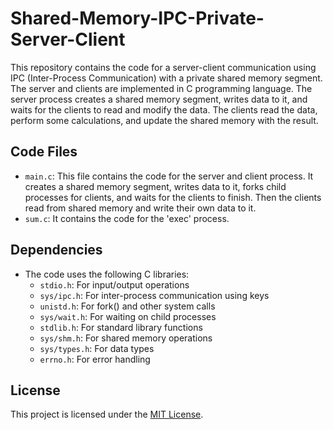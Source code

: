 # Shared-Memory-IPC-Private-Server-Client

This repository contains the code for a server-client communication using IPC (Inter-Process Communication) with a private shared memory segment. The server and clients are implemented in C programming language. The server process creates a shared memory segment, writes data to it, and waits for the clients to read and modify the data. The clients read the data, perform some calculations, and update the shared memory with the result.

## Code Files
- `main.c`: This file contains the code for the server and client process. It creates a shared memory segment, writes data to it, forks child processes for clients, and waits for the clients to finish. Then the clients read from shared memory and write their own data to it.
- `sum.c`: It contains the code for the 'exec' process.

## Dependencies
- The code uses the following C libraries:
  - `stdio.h`: For input/output operations
  - `sys/ipc.h`: For inter-process communication using keys
  - `unistd.h`: For fork() and other system calls
  - `sys/wait.h`: For waiting on child processes
  - `stdlib.h`: For standard library functions
  - `sys/shm.h`: For shared memory operations
  - `sys/types.h`: For data types
  - `errno.h`: For error handling

## License
This project is licensed under the [MIT License](LICENSE).
